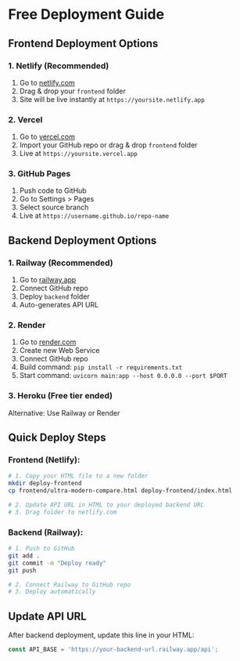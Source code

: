 # Free Deployment Guide

## Frontend Deployment Options

### 1. Netlify (Recommended)
1. Go to [netlify.com](https://netlify.com)
2. Drag & drop your `frontend` folder
3. Site will be live instantly at `https://yoursite.netlify.app`

### 2. Vercel
1. Go to [vercel.com](https://vercel.com)
2. Import your GitHub repo or drag & drop `frontend` folder
3. Live at `https://yoursite.vercel.app`

### 3. GitHub Pages
1. Push code to GitHub
2. Go to Settings > Pages
3. Select source branch
4. Live at `https://username.github.io/repo-name`

## Backend Deployment Options

### 1. Railway (Recommended)
1. Go to [railway.app](https://railway.app)
2. Connect GitHub repo
3. Deploy `backend` folder
4. Auto-generates API URL

### 2. Render
1. Go to [render.com](https://render.com)
2. Create new Web Service
3. Connect GitHub repo
4. Build command: `pip install -r requirements.txt`
5. Start command: `uvicorn main:app --host 0.0.0.0 --port $PORT`

### 3. Heroku (Free tier ended)
Alternative: Use Railway or Render

## Quick Deploy Steps

### Frontend (Netlify):
```bash
# 1. Copy your HTML file to a new folder
mkdir deploy-frontend
cp frontend/ultra-modern-compare.html deploy-frontend/index.html

# 2. Update API URL in HTML to your deployed backend URL
# 3. Drag folder to netlify.com
```

### Backend (Railway):
```bash
# 1. Push to GitHub
git add .
git commit -m "Deploy ready"
git push

# 2. Connect Railway to GitHub repo
# 3. Deploy automatically
```

## Update API URL
After backend deployment, update this line in your HTML:
```javascript
const API_BASE = 'https://your-backend-url.railway.app/api';
```